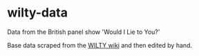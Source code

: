 # wilty-data
Data from the British panel show 'Would I Lie to You?'

Base data scraped from the [WILTY wiki](https://wilty.fandom.com/wiki/Would_I_Lie_To_You%3F_Wiki) and then edited by hand.

